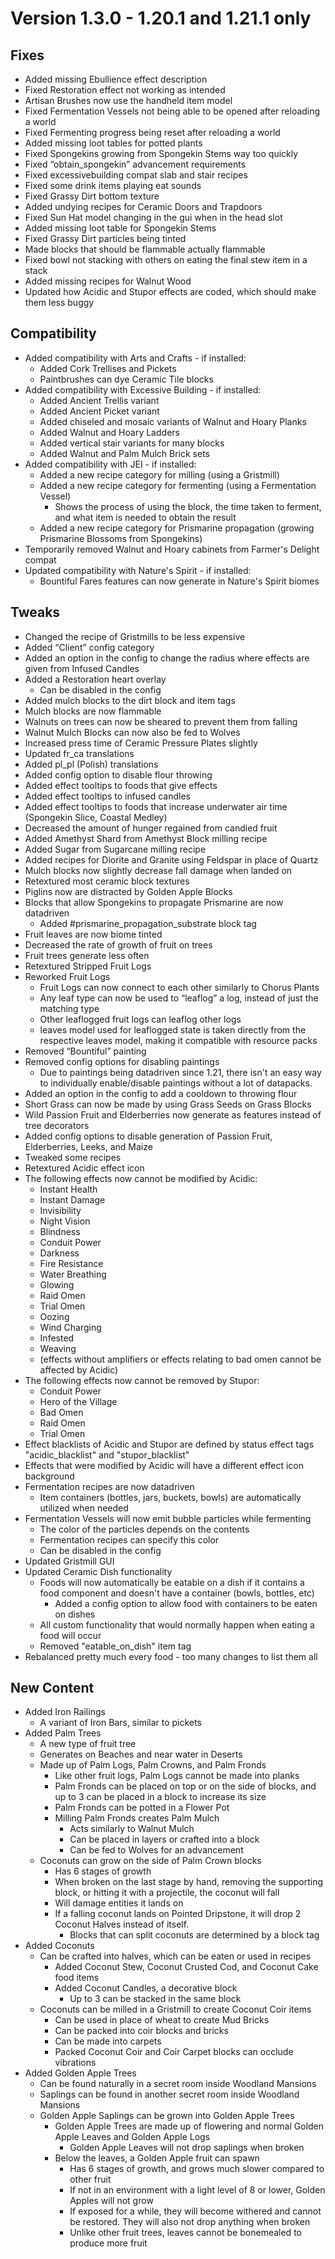 # Version 1.3.0 - 1.20.1 and 1.21.1 only

## Fixes
- Added missing Ebullience effect description
- Fixed Restoration effect not working as intended
- Artisan Brushes now use the handheld item model
- Fixed Fermentation Vessels not being able to be opened after reloading a world
- Fixed Fermenting progress being reset after reloading a world
- Added missing loot tables for potted plants
- Fixed Spongekins growing from Spongekin Stems way too quickly
- Fixed “obtain_spongekin” advancement requirements
- Fixed excessivebuilding compat slab and stair recipes
- Fixed some drink items playing eat sounds
- Fixed Grassy Dirt bottom texture
- Added undying recipes for Ceramic Doors and Trapdoors
- Fixed Sun Hat model changing in the gui when in the head slot
- Added missing loot table for Spongekin Stems
- Fixed Grassy Dirt particles being tinted
- Made blocks that should be flammable actually flammable
- Fixed bowl not stacking with others on eating the final stew item in a stack
- Added missing recipes for Walnut Wood
- Updated how Acidic and Stupor effects are coded, which should make them less buggy

## Compatibility
- Added compatibility with Arts and Crafts - if installed:
    - Added Cork Trellises and Pickets
    - Paintbrushes can dye Ceramic Tile blocks
- Added compatibility with Excessive Building - if installed:
    - Added Ancient Trellis variant
    - Added Ancient Picket variant
    - Added chiseled and mosaic variants of Walnut and Hoary Planks
    - Added Walnut and Hoary Ladders
    - Added vertical stair variants for many blocks
    - Added Walnut and Palm Mulch Brick sets
- Added compatibility with JEI - if installed:
    - Added a new recipe category for milling (using a Gristmill)
    - Added a new recipe category for fermenting (using a Fermentation Vessel)
        - Shows the process of using the block, the time taken to ferment, and what item is needed to obtain the result
    - Added a new recipe category for Prismarine propagation (growing Prismarine Blossoms from Spongekins)
- Temporarily removed Walnut and Hoary cabinets from Farmer's Delight compat
- Updated compatibility with Nature's Spirit - if installed:
    - Bountiful Fares features can now generate in Nature's Spirit biomes

## Tweaks
- Changed the recipe of Gristmills to be less expensive
- Added “Client” config category
- Added an option in the config to change the radius where effects are given from Infused Candles
- Added a Restoration heart overlay
    - Can be disabled in the config
- Added mulch blocks to the dirt block and item tags
- Mulch blocks are now flammable
- Walnuts on trees can now be sheared to prevent them from falling
- Walnut Mulch Blocks can now also be fed to Wolves
- Increased press time of Ceramic Pressure Plates slightly
- Updated fr_ca translations
- Added pl_pl (Polish) translations
- Added config option to disable flour throwing
- Added effect tooltips to foods that give effects
- Added effect tooltips to infused candles
- Added effect tooltips to foods that increase underwater air time (Spongekin Slice, Coastal Medley)
- Decreased the amount of hunger regained from candied fruit
- Added Amethyst Shard from Amethyst Block milling recipe
- Added Sugar from Sugarcane milling recipe
- Added recipes for Diorite and Granite using Feldspar in place of Quartz
- Mulch blocks now slightly decrease fall damage when landed on
- Retextured most ceramic block textures
- Piglins now are distracted by Golden Apple Blocks
- Blocks that allow Spongekins to propagate Prismarine are now datadriven
    - Added #prismarine_propagation_substrate block tag
- Fruit leaves are now biome tinted
- Decreased the rate of growth of fruit on trees
- Fruit trees generate less often
- Retextured Stripped Fruit Logs
- Reworked Fruit Logs
    - Fruit Logs can now connect to each other similarly to Chorus Plants
    - Any leaf type can now be used to “leaflog” a log, instead of just the matching type
    - Other leaflogged fruit logs can leaflog other logs
    - leaves model used for leaflogged state is taken directly from the respective leaves model, making it compatible with resource packs
- Removed “Bountiful” painting
- Removed config options for disabling paintings
    - Due to paintings being datadriven since 1.21, there isn't an easy way to individually enable/disable paintings without a lot of datapacks.
- Added an option in the config to add a cooldown to throwing flour
- Short Grass can now be made by using Grass Seeds on Grass Blocks
- Wild Passion Fruit and Elderberries now generate as features instead of tree decorators
- Added config options to disable generation of Passion Fruit, Elderberries, Leeks, and Maize
- Tweaked some recipes
- Retextured Acidic effect icon
- The following effects now cannot be modified by Acidic:
    - Instant Health
    - Instant Damage
    - Invisibility
    - Night Vision
    - Blindness
    - Conduit Power
    - Darkness
    - Fire Resistance
    - Water Breathing
    - Glowing
    - Raid Omen
    - Trial Omen
    - Oozing
    - Wind Charging
    - Infested
    - Weaving
    - (effects without amplifiers or effects relating to bad omen cannot be affected by Acidic)
- The following effects now cannot be removed by Stupor:
    - Conduit Power
    - Hero of the Village
    - Bad Omen
    - Raid Omen
    - Trial Omen
- Effect blacklists of Acidic and Stupor are defined by status effect tags "acidic_blacklist" and "stupor_blacklist"
- Effects that were modified by Acidic will have a different effect icon background
- Fermentation recipes are now datadriven
    - Item containers (bottles, jars, buckets, bowls) are automatically utilized when needed
- Fermentation Vessels will now emit bubble particles while fermenting
    - The color of the particles depends on the contents
    - Fermentation recipes can specify this color
    - Can be disabled in the config
- Updated Gristmill GUI
- Updated Ceramic Dish functionality
    - Foods will now automatically be eatable on a dish if it contains a food component and doesn't have a container (bowls, bottles, etc)
        - Added a config option to allow food with containers to be eaten on dishes
    - All custom functionality that would normally happen when eating a food will occur
    - Removed "eatable_on_dish" item tag
- Rebalanced pretty much every food - too many changes to list them all

## New Content
- Added Iron Railings
    - A variant of Iron Bars, similar to pickets
- Added Palm Trees
    - A new type of fruit tree
    - Generates on Beaches and near water in Deserts
    - Made up of Palm Logs, Palm Crowns, and Palm Fronds
        - Like other fruit logs, Palm Logs cannot be made into planks
        - Palm Fronds can be placed on top or on the side of blocks, and up to 3 can be placed in a block to increase its size
        - Palm Fronds can be potted in a Flower Pot
        - Milling Palm Fronds creates Palm Mulch
            - Acts similarly to Walnut Mulch
            - Can be placed in layers or crafted into a block
            - Can be fed to Wolves for an advancement
    - Coconuts can grow on the side of Palm Crown blocks
        - Has 6 stages of growth
        - When broken on the last stage by hand, removing the supporting block, or hitting it with a projectile, the coconut will fall
        - Will damage entities it lands on
        - If a falling coconut lands on Pointed Dripstone, it will drop 2 Coconut Halves instead of itself.
            - Blocks that can split coconuts are determined by a block tag
- Added Coconuts
    - Can be crafted into halves, which can be eaten or used in recipes
        - Added Coconut Stew, Coconut Crusted Cod, and Coconut Cake food items
        - Added Coconut Candles, a decorative block
            - Up to 3 can be stacked in the same block
    - Coconuts can be milled in a Gristmill to create Coconut Coir items
        - Can be used in place of wheat to create Mud Bricks
        - Can be packed into coir blocks and bricks
        - Can be made into carpets
        - Packed Coconut Coir and Coir Carpet blocks can occlude vibrations
- Added Golden Apple Trees
    - Can be found naturally in a secret room inside Woodland Mansions
    - Saplings can be found in another secret room inside Woodland Mansions
    - Golden Apple Saplings can be grown into Golden Apple Trees
        - Golden Apple Trees are made up of flowering and normal Golden Apple Leaves and Golden Apple Logs
            - Golden Apple Leaves will not drop saplings when broken
        - Below the leaves, a Golden Apple fruit can spawn
            - Has 6 stages of growth, and grows much slower compared to other fruit
            - If not in an environment with a light level of 8 or lower, Golden Apples will not grow
            - If exposed for a while, they will become withered and cannot be restored. They will also not drop anything when broken
            - Unlike other fruit trees, leaves cannot be bonemealed to produce more fruit
